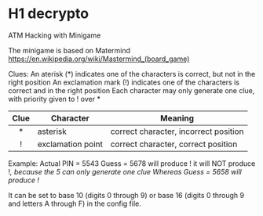 # H1 decrypto
ATM Hacking with Minigame

The minigame is based on Matermind
https://en.wikipedia.org/wiki/Mastermind_(board_game)

Clues:
An aterisk (*) indicates one of the characters is correct, but not in the right position
An exclamation mark (!) indicates one of the characters is correct and in the right position
Each character may only generate one clue, with priority given to ! over *

| Clue | Character | Meaning |
|:---:| --- | --- |
| * | asterisk | correct character, incorrect position |
| ! | exclamation point | correct character, correct position |

Example:
Actual PIN = 5543
Guess = 5678
will produce !
it will NOT produce !*, because the 5 can only generate one clue
Whereas
Guess = 5658
will produce !*

It can be set to base 10 (digits 0 through 9) or base 16 (digits 0 through 9 and letters A through F) in the config file.
